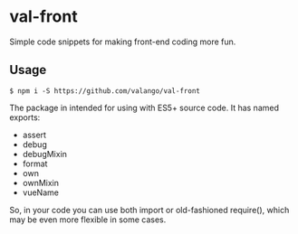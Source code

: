 # val-front

Simple code snippets for making front-end coding more fun.

## Usage
```
$ npm i -S https://github.com/valango/val-front
```
The package in intended for using with ES5+ source code. It has named exports:

* assert
* debug
* debugMixin
* format
* own
* ownMixin
* vueName

So, in your code you can use both import or old-fashioned require(), which may be even more flexible
in some cases.



